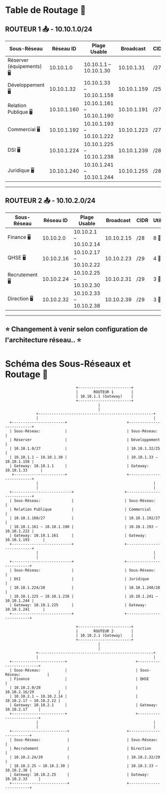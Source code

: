 # Table de Routage 📑

## ROUTEUR 1 📤 - **10.10.1.0/24**

| **Sous-Réseau**        | **Réseau ID**    | **Plage Usable**         | **Broadcast**      | **CIDR**  | **Utilisateurs** | **Adresses disponible** | **Gateway** |
|-------------------------|------------------|--------------------------|--------------------|-----------|------------------|------------------|------------------|
| Réserver (équipements) 🖥️              | 10.10.1.0        | 10.10.1.1 – 10.10.1.30    | 10.10.1.31         | /27      | 20 👨‍🏫         | 30 adresses  | 10.10.1.1 |
| Développement 🖥️         | 10.10.1.32       | 10.10.1.33 – 10.10.1.158  | 10.10.1.159        | /25       | 94 👨‍🏫         | 126 adresses | 10.10.1.33  |
| Relation Publique 🖥️     | 10.10.1.160      | 10.10.1.161 – 10.10.1.190 | 10.10.1.191        | /27       | 18 👨‍🏫         | 30 adresses  | 10.10.1.161  |
| Commercial 🖥️            | 10.10.1.192      | 10.10.1.193 – 10.10.1.222 | 10.10.1.223        | /27       | 15 👨‍🏫         | 30 adresses  | 10.10.1.193  |
| DSI 🖥️                   | 10.10.1.224      | 10.10.1.225 – 10.10.1.238 | 10.10.1.239        | /28       | 12 👨‍🏫         | 14 adresses  | 10.10.1.225  |
| Juridique 🖥️             | 10.10.1.240      | 10.10.1.241 – 10.10.1.244 | 10.10.1.255        | /28       | 10 👨‍🏫         | 14 adresses  | 10.10.1.241  |

---

## ROUTEUR 2 📤 - **10.10.2.0/24**

| **Sous-Réseau**        | **Réseau ID**    | **Plage Usable**         | **Broadcast**      | **CIDR**  | **Utilisateurs** | **Adresses disponible** | **Gateway** |
|-------------------------|------------------|--------------------------|--------------------|-----------|------------------|------------------|------------------|
| Finance 🖥️               | 10.10.2.0        | 10.10.2.1 – 10.10.2.14    | 10.10.2.15         | /28       | 8 👨‍🏫          | 14 adresses| 10.10.2.1  |
| QHSE 🖥️                  | 10.10.2.16       | 10.10.2.17 – 10.10.2.22   | 10.10.2.23         | /29       | 4 👨‍🏫          | 6 adresses | 10.10.2.17  |
| Recrutement 🖥️           | 10.10.2.24       | 10.10.2.25 – 10.10.2.30   | 10.10.2.31         | /29       | 3 👨‍🏫          | 6 adresses | 10.10.2.25  |
| Direction 🖥️             | 10.10.2.32       | 10.10.2.33 – 10.10.2.38   | 10.10.2.39         | /29       | 3 👨‍🏫          | 6 adresses | 10.10.2.33  |


---

## ⭐ Changement à venir selon configuration de l'architecture réseau.. ⭐

# Schéma des Sous-Réseaux et Routage 📑

```plaintext
                                +------------------------+
                                |       ROUTEUR 1        |
                                | 10.10.1.1 (Gateway)    |
                                +------------------------+
                                          |
                                          |
              +----------------------------------------------------+
              |                                                    |
  +------------------------+                           +--------------------------+
  | Sous-Réseau:           |                           | Sous-Réseau:             |
  | Réserver               |                           | Développement            |
  | 10.10.1.0/27           |                           | 10.10.1.32/25            |
  | 10.10.1.1 – 10.10.1.30 |                           | 10.10.1.33 – 10.10.1.158 |
  | Gateway: 10.10.1.1     |                           | Gateway: 10.10.1.33      |
   +-----------------------+                           +--------------------------+
              |                                                    |
              |                                                    |
  +---------------------------+                       +---------------------------+
  | Sous-Réseau:              |                       | Sous-Réseau:              |
  | Relation Publique         |                       | Commercial                |
  | 10.10.1.160/27            |                       | 10.10.1.192/27            |
  | 10.10.1.161 – 10.10.1.190 |                       | 10.10.1.193 – 10.10.1.222 |
  | Gateway: 10.10.1.161      |                       | Gateway: 10.10.1.193      |
  +---------------------------+                       +---------------------------+
              |                                                    |
              |                                                    |
  +---------------------------+                       +--------------------------+
  | Sous-Réseau:              |                       | Sous-Réseau:              |
  | DSI                       |                       | Juridique                 |
  | 10.10.1.224/28            |                       | 10.10.1.240/28            |
  | 10.10.1.225 – 10.10.1.238 |                       | 10.10.1.241 – 10.10.1.244 |
  | Gateway: 10.10.1.225      |                       | Gateway: 10.10.1.241      |
  +---------------------------+                       +--------------------------+

                                +------------------------+
                                |       ROUTEUR 2        |
                                | 10.10.2.1 (Gateway)    |
                                +------------------------+
                                          |
                                          |
              +----------------------------------------------------+
              |                                                    |
  +------------------------+                               +-------------------------+
  | Sous-Réseau:           |                               | Sous-Réseau:            |
  | Finance                |                               | QHSE                    |
  | 10.10.2.0/28           |                               | 10.10.2.16/29           |
  | 10.10.2.1 – 10.10.2.14 |                               | 10.10.2.17 – 10.10.2.22 |
  | Gateway: 10.10.2.1     |                               | Gateway: 10.10.2.17     |
  +------------------------+                               +-------------------------+
              |                                                    |
              |                                                    |
  +-------------------------+                          +-------------------------+
  | Sous-Réseau:            |                          | Sous-Réseau:            |
  | Recrutement             |                          | Direction               |
  | 10.10.2.24/29           |                          | 10.10.2.32/29           |
  | 10.10.2.25 – 10.10.2.30 |                          | 10.10.2.33 – 10.10.2.38 |
  | Gateway: 10.10.2.25     |                          | Gateway: 10.10.2.33     |
  +-------------------------+                          +-------------------------+
